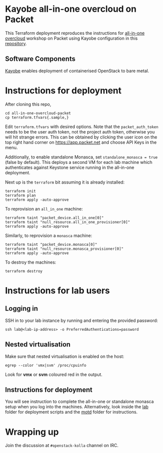 # Kayobe all-in-one overcloud on Packet

This Terraform deployment reproduces the instructions for [all-in-one
overcloud](https://docs.openstack.org/kayobe/latest/development/automated.html#overcloud)
workshop on Packet using Kayobe configuration in this
[repository](https://github.com/stackhpc/kayobe-config-dev).

## Software Components

[Kayobe](https://kayobe.readthedocs.io/) enables deployment of containerised
OpenStack to bare metal.

# Instructions for deployment

After cloning this repo,

    cd all-in-one-overcloud-packet    
    cp terraform.tfvars{.sample,}

Edit `terraform.tfvars` with desired options. Note that the `packet_auth_token`
needs to be the user auth token, not the project auth token, otherwise you will
hit strange errors. This can be obtained by clicking the user icon on the top
right hand corner on https://app.packet.net and choose API Keys in the menu.

Additionally, to enable standalone Monasca, set `standalone_monasca = true`
(false by default). This deploys a second VM for each lab machine which
authenticates against Keystone service running in the all-in-one deployment.

Next up is the `terraform` bit assuming it is already installed:

    terraform init
    terraform plan
    terraform apply -auto-approve

To reprovision an `all_in_one` machine:

    terraform taint "packet_device.all_in_one[0]"
    terraform taint "null_resource.all_in_one_provisioner[0]"
    terraform apply -auto-approve

Similarly, to reprovision a `monasca` machine:

    terraform taint "packet_device.monasca[0]"
    terraform taint "null_resource.monasca_provisioner[0]"
    terraform apply -auto-approve

To destroy the machines:

    terraform destroy

# Instructions for lab users

## Logging in

SSH in to your lab instance by running and entering the provided password:

    ssh lab@<lab-ip-address> -o PreferredAuthentications=password

## Nested virtualisation

Make sure that nested virtualisation is enabled on the host:

    egrep --color 'vmx|svm' /proc/cpuinfo

Look for **vmx** or **svm** coloured red in the output.

## Instructions for deployment

You will see instruction to complete the all-in-one or standalone monasca setup
when you log into the machines. Alternatively, look inside the [lab](lab/)
folder for deployment scripts and the [motd](motd/) folder for instructions.

# Wrapping up

Join the discussion at `#openstack-kolla` channel on IRC.

